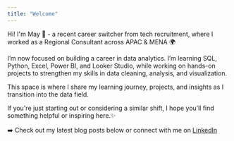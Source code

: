 ```yaml
---
title: "Welcome"
---
```


Hi! I'm May 👋 - a recent career switcher from tech recruitment, where I worked as a Regional Consultant across APAC & MENA 🌍

I’m now focused on building a career in data analytics. I’m learning SQL, Python, Excel, Power BI, and Looker Studio, while working on hands-on projects to strengthen my skills in data cleaning, analysis, and visualization. 

This space is where I share my learning journey, projects, and insights as I transition into the data field.

If you're just starting out or considering a similar shift, I hope you’ll find something helpful or inspiring here.✨

➡️ Check out my latest blog posts below or connect with me on [LinkedIn](https://www.linkedin.com/in/may-hninphyu/)

